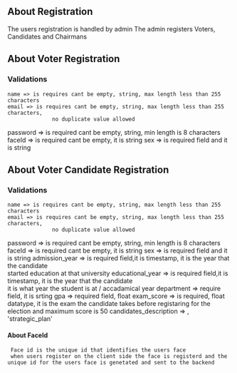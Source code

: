 ## About Registration
  The users registration is handled by admin
  The admin registers Voters, Candidates and Chairmans
  
## About Voter Registration
  ### Validations
    name => is requires cant be empty, string, max length less than 255 characters    
    email => is requires cant be empty, string, max length less than 255 characters,  
                  no duplicate value allowed                                                
   password => is required cant be empty, string, min length is 8 characters 
   faceId => is required cant be empty, it is string
   sex => is required field and it is string
   
## About Voter Candidate Registration 
  ### Validations
    name => is requires cant be empty, string, max length less than 255 characters    
    email => is requires cant be empty, string, max length less than 255 characters,  
                  no duplicate value allowed                                                
   password => is required cant be empty, string, min length is 8 characters 
   faceId => is required cant be empty, it is string
   sex => is required field and it is string
   admission_year => is required field,it is timestamp, it is the year that the candidate   
                     started education at that university
   educational_year => is required field,it is timestamp, it is the year that the candidate  
                        it is what year the student is at / accadamical year
 department => require field, it is srting
 gpa => required field, float 
 exam_score => is required, float datatype, it is the exam the candidate takes before 
               registaring for the election and maximum score is 50
 candidates_description => ,
                            'strategic_plan'
   
   
   #### About FaceId
     Face id is the unique id that identifies the users face
     when users register on the client side the face is registerd and the unique id for the users face is genetated and sent to the backend 